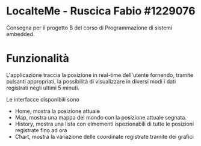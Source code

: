 # LocalteMe - Ruscica Fabio #1229076

Consegna per il progetto B del corso di Programmazione di sistemi embedded.

# Funzionalità

L'applicazione traccia la posizione in real-time dell'utente fornendo, tramite pulsanti appropriati, la possibilità di visualizzare in diversi modi i dati
registrati negli ultimi 5 minuti.

Le interfacce disponibili sono
*   Home, mostra la posizione attuale
*   Map, mostra una mappa del mondo con la posizione attuale segnata.
*   History, mostra una lista con elmementi ispezionabili di tutte le posizioni registrate fino ad ora
*   Chart, mostra la variazione delle coordinate registrate tramite dei grafici
